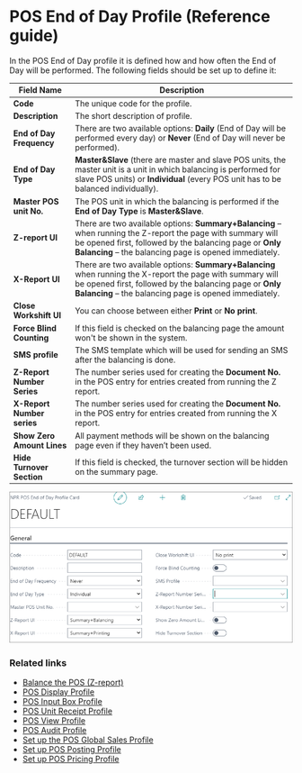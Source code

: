 # POS End of Day Profile (Reference guide)

In the POS End of Day profile it is defined how and how often the End of Day will be performed. The following fields should be set up to define it: 

| Field Name      | Description |
| ----------- | ----------- |
| **Code**       | The unique code for the profile.     |
| **Description**   | The short description of profile.        |
| **End of Day Frequency**  |  There are two available options: **Daily** (End of Day will be performed every day) or **Never** (End of Day will never be performed). |
| **End of Day Type** | **Master&Slave** (there are master and slave POS units, the master unit is a unit in which balancing is performed for slave POS units) or **Individual** (every POS unit has to be balanced individually). |
| **Master POS unit No.** | The POS unit in which the balancing is performed if the **End of Day Type** is **Master&Slave**. |
| **Z-report UI** | There are two available options: **Summary+Balancing** – when running the Z-report the page with summary will be opened first, followed by the balancing page or **Only Balancing** – the balancing page is opened immediately. |
| **X-Report UI** | There are two available options: **Summary+Balancing** when running the X-report the page with summary will be opened first, followed by the balancing page  or **Only Balancing** – the balancing page is opened immediately. |
| **Close Workshift UI** | You can choose between either **Print** or **No print**. |
| **Force Blind Counting** | If this field is checked on the balancing page the amount won't be shown in the system. |
| **SMS profile** | The SMS template which will be used for sending an SMS after the balancing is done. |
| **Z-Report Number Series** | The number series used for creating the **Document No.** in the POS entry for entries created from running the Z report. |
| **X-Report Number series** | The number series used for creating the **Document No.** in the POS entry for entries created from running the X report. |
| **Show Zero Amount Lines** | All payment methods will be shown on the balancing page even if they haven’t been used. |
| **Hide Turnover Section** |  If this field is checked, the turnover section will be hidden on the summary page. |

![endofday](../images/End%20of%20day%20profile.PNG)

### Related links

- [Balance the POS (Z-report)](../howto/balance_the_pos.md)
- [POS Display Profile](../explanation/POS_Display_profile.md)
- [POS Input Box Profile](../explanation/POS_input_box_profile.md)
- [POS Unit Receipt Profile](../explanation/POS_unit_Receipt_profile.md)
- [POS View Profile](POS_view_profile.md)
- [POS Audit Profile](POS_audit_profile.md)
- [Set up the POS Global Sales Profile](../howto/POS_Global.md)
- [Set up POS Posting Profile](../howto/POS_Pos_Prof.md)
- [Set up POS Pricing Profile](../howto/POS_Pricing_profile.md)